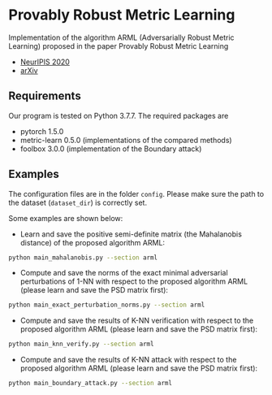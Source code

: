 # Provably Robust Metric Learning

Implementation of the algorithm ARML (Adversarially Robust Metric Learning) proposed in the paper Provably Robust Metric Learning

* [NeurIPIS 2020](https://proceedings.neurips.cc/paper/2020/file/e038453073d221a4f32d0bab94ca7cee-Paper.pdf)
* [arXiv](https://arxiv.org/abs/2006.07024)

## Requirements

Our program is tested on Python 3.7.7. The required packages are

* pytorch 1.5.0
* metric-learn 0.5.0 (implementations of the compared methods)
* foolbox 3.0.0 (implementation of the Boundary attack)

## Examples

The configuration files are in the folder `config`. Please make sure the path to the dataset (`dataset_dir`) is correctly set.

Some examples are shown below:

* Learn and save the positive semi-definite matrix (the Mahalanobis distance) of the proposed algorithm ARML:

```bash
python main_mahalanobis.py --section arml 
```

* Compute and save the norms of the exact minimal adversarial perturbations of 1-NN with respect to the proposed algorithm ARML (please learn and save the PSD matrix first):

```bash
python main_exact_perturbation_norms.py --section arml
```

* Compute and save the results of K-NN verification with respect to the proposed algorithm ARML (please learn and save the PSD matrix first):

```bash
python main_knn_verify.py --section arml
```

* Compute and save the results of K-NN attack with respect to the proposed algorithm ARML (please learn and save the PSD matrix first):

```bash
python main_boundary_attack.py --section arml
```
